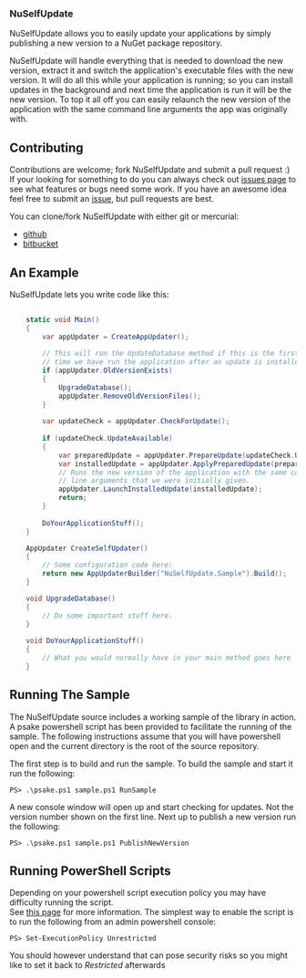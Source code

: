 ### NuSelfUpdate ###
NuSelfUpdate allows you to easily update your applications by simply 
publishing a new version to a NuGet package repository.

NuSelfUpdate will handle everything that is needed to download the new
version, extract it and switch the application's executable files with
the new version.  It will do all this while your application is running;
so you can install updates in the background and next time the application
is run it will be the new version. To top it all off you can easily relaunch
the new version of the application with the same command line arguments the
app was originally with.

Contributing
------------
Contributions are welcome; fork NuSelfUpdate and submit a pull request :) 
If your looking for something to do you can always check out [issues page](https://github.com/caleb-vear/NuSelfUpdate/issues)
to see what features or bugs need some work.  If you have an awesome idea feel free to submit an [issue](https://github.com/caleb-vear/NuSelfUpdate/issues/new), but pull requests are best.

You can clone/fork NuSelfUpdate with either git or mercurial:

* [github](https://github.com/caleb-vear/NuSelfUpdate)
* [bitbucket](https://bitbucket.org/calebvear/nuselfupdate)

An Example
----------

NuSelfUpdate lets you write code like this:

```c#
    
    static void Main()
    {
        var appUpdater = CreateAppUpdater();
        
		// This will run the UpdateDatabase method if this is the first 
		// time we have run the application after an update is installed.
        if (appUpdater.OldVersionExists)
		{
			UpgradeDatabase();
			appUpdater.RemoveOldVersionFiles();
		}
        
        var updateCheck = appUpdater.CheckForUpdate();
        
        if (updateCheck.UpdateAvailable)
        {
            var preparedUpdate = appUpdater.PrepareUpdate(updateCheck.Update);
            var installedUpdate = appUpdater.ApplyPreparedUpdate(preparedUpdate);
            // Runs the new version of the application with the same command
            // line arguments that we were initially given.
            appUpdater.LaunchInstalledUpdate(installedUpdate);
            return;
        }
        
        DoYourApplicationStuff();
    }    

    AppUpdater CreateSelfUpdater()
    {
        // Some configuration code here:
        return new AppUpdaterBuilder("NuSelfUpdate.Sample").Build();
    }

    void UpgradeDatabase()
    {
        // Do some important stuff here.
    }
    
    void DoYourApplicationStuff()
    {
        // What you would normally have in your main method goes here
    }
```

Running The Sample
------------------
The NuSelfUpdate source includes a working sample of the library in action.
A psake powershell script has been provided to facilitate the running of the sample.
The following instructions assume that you will have powershell open and the current directory
is the root of the source repository.

The first step is to build and run the sample.  To build the sample and start it run the following:

    PS> .\psake.ps1 sample.ps1 RunSample
	
A new console window will open up and start checking for updates.  Not the version number shown on the first line.
Next up to publish a new version run the following:

    PS> .\psake.ps1 sample.ps1 PublishNewVersion
	
Running PowerShell Scripts
--------------------------
Depending on your powershell script execution policy you may have difficulty running the script.  
See [this page](http://technet.microsoft.com/en-us/library/ee176949.aspx) for more information.
The simplest way to enable the script is to run the following from an admin powershell console:

    PS> Set-ExecutionPolicy Unrestricted

You should however understand that can pose security risks so you might like to set it back to _Restricted_ afterwards